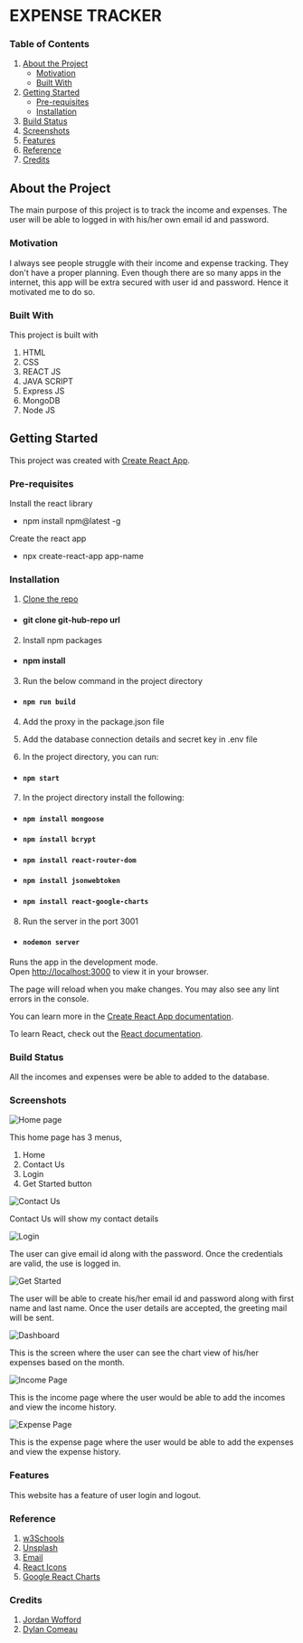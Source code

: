 # EXPENSE TRACKER

### Table of Contents

1. [About the Project](#about-the-project)
    - [Motivation](#motivation)
    - [Built With](#built-with)
2. [Getting Started](#getting-started)
    - [Pre-requisites](#pre-requisites)
    - [Installation](#installation)
3. [Build Status](#build-status)
4. [Screenshots](#screenshots)
5. [Features](#features)
6. [Reference](#reference)
7. [Credits](#credits)


## About the Project

The main purpose of this project is to track the income and expenses. The user will be able to logged in with his/her own email id and password. 

### Motivation

I always see people struggle with their income and expense tracking. They don't have a proper planning. Even though there are so many apps in the internet, this app will be extra secured with user id and password. Hence it motivated me to do so.

### Built With

This project is built with
1. HTML
2. CSS
3. REACT JS
4. JAVA SCRIPT
5. Express JS
6. MongoDB
7. Node JS

## Getting Started

This project was created with [Create React App](https://github.com/facebook/create-react-app).

### Pre-requisites

Install the react library

* npm install npm@latest -g

Create the react app

* npx create-react-app app-name

### Installation

1. [Clone the repo](https://github.com/meenakshisureshbabu/ReactAPIProject.git)

* #### git clone git-hub-repo url

2. Install npm packages

* #### npm install

3. Run the below command in the project directory

* #### `npm run build`

4. Add the proxy in the package.json file

5. Add the database connection details and secret key in .env file

6. In the project directory, you can run:

* #### `npm start`

7. In the project directory install the following:

* #### `npm install mongoose`
* #### `npm install bcrypt`
* #### `npm install react-router-dom`
* #### `npm install jsonwebtoken`
* #### `npm install react-google-charts`

8. Run the server in the port 3001

* #### `nodemon server`

Runs the app in the development mode.\
Open [http://localhost:3000](http://localhost:3000) to view it in your browser.

The page will reload when you make changes.
You may also see any lint errors in the console.

You can learn more in the [Create React App documentation](https://facebook.github.io/create-react-app/docs/getting-started).

To learn React, check out the [React documentation](https://reactjs.org/).




### Build Status

All the incomes and expenses were be able to added to the database.

### Screenshots

![Home page](/public/Homepage.png)

This home page has 3 menus, 

1. Home
2. Contact Us
3. Login
4. Get Started button

![Contact Us](/public/Contact.png)

Contact Us will show my contact details

![Login](/public/Login.png)

The user can give email id along with the password. Once the credentials are valid, the use is logged in.

![Get Started](/public/Signup.png)

The user will be able to create his/her email id and password along with first name and last name. Once the user details are accepted, the greeting mail will be sent.

![Dashboard](/public/Dashboard.png)

This is the screen where the user can see the chart view of his/her expenses based on the month.

![Income Page](/public/Income.png)

This is the income page where the user would be able to add the incomes and view the income history.

![Expense Page](/public/Expense.png)

This is the expense page where the user would be able to add the expenses and view the expense history.

### Features

This website has a feature of user login and logout.

### Reference

1. [w3Schools](https://www.w3schools.com/)
2. [Unsplash](https://unsplash.com/)
3. [Email](https://emailjs.com)
4. [React Icons](https://react-icons.github.io/react-icons/)
5. [Google React Charts](https://www.react-google-charts.com/examples)

### Credits

1. [Jordan Wofford](https://www.linkedin.com/in/jmwofford/)
2. [Dylan Comeau](https://www.linkedin.com/in/dylan-comeau-3b184815b/)



